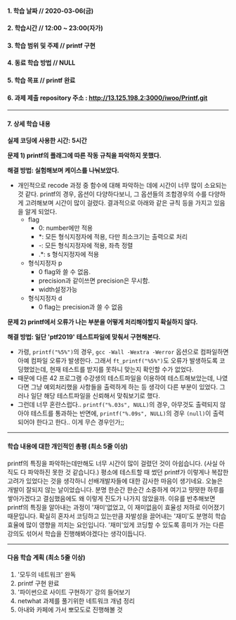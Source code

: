 #### 1. 학습 날짜 // 2020-03-06(금)

#### 2. 학습시간 // 12:00 ~ 23:00(자가)

#### 3. 학습 범위 및 주제 // printf 구현

#### 4. 동료 학습 방법 // NULL

#### 5. 학습 목표 // printf 완료

#### 6. 과제 제출 repository 주소 : http://13.125.198.2:3000/iwoo/Printf.git

---

#### 7. 상세 학습 내용

**실제 코딩에 사용한 시간: 5시간**

**문제 1) printf의 플래그에 따른 작동 규칙을 파악하지 못했다.**

**해결 방법: 실험해보며 케이스를 나눠보았다.**

- 개인적으로 recode 과정 중 함수에 대해 파악하는 데에 시간이 너무 많이 소요되는 것 같다. printf의 경우, 옵션이 다양하다보니, 그 옵션들의 조합경우의 수를 다양하게 고려해보며 시간이 많이 걸렸다. 결과적으로 아래와 같은 규칙 등을 가지고 있음을 알게 되었다.
  - flag
    - 0: number에만 적용
    - \*: 모든 형식지정자에 적용, 다만 최소크기는 출력으로 처리
    - \-: 모든 형식지정자에 적용, 좌측 정렬
    - \.\*: s 형식지정자에 적용
  - 형식지정자 p
    - 0 flag와 쓸 수 없음.
    - precision과 같이쓰면 precision은 무시함.
    - width설정가능
  - 형식지정자 d
    - 0 flag는 precision과 쓸 수 없음

**문제 2) printf에서 오류가 나는 부분을 어떻게 처리해야할지 확실하지 않다.**

**해결 방법: 일단 'ptf2019' 테스트파일에 맞춰서 구현해본다.**

- 가령, `printf("%5%")`의 경우, `gcc -Wall -Wextra -Werror` 옵션으로 컴파일하면 아예 컴파일 오류가 발생한다. 그래서 `ft_printf("%5%")`도 오류가 발생하도록 코딩했었는데, 현재 테스트를 받지를 못하니 맞는지 확인할 수가 없었다.
- 때문에 다른 42 프로그램 수강생의 테스트파일을 이용하여 테스트해보았는데, 나였다면 그냥 예외처리했을 사항들을 출력하게 하는 등 생각이 다른 부분이 있었다. 그러나 일단 해당 테스트파일을 신뢰해서 맞춰보기로 했다.
- 그런데 너무 혼란스럽다.. `printf("%.03s", NULL)`의 경우, 아무것도 출력되지 않아야 테스트를 통과하는 반면에, `printf("%.09s", NULL)`의 경우 `(null)`이 출력되어야 한다고 한다.. 이게 무슨 경우인가;;

---

#### 학습 내용에 대한 개인적인 총평 (최소 5줄 이상)

printf의 특징을 파악하는데만해도 너무 시간이 많이 걸렸던 것이 아쉽습니다. (사실 아직도 다 파악하진 못한 것 같습니다.) 평소에 테스트할 때 썼던 printf가 이렇게나 복잡한 고려가 있었다는 것을 생각하니 선배개발자들에 대한 감사한 마음이 생기네요. 오늘은 개발이 잘되지 않는 날이었습니다. 분명 한순간 한순간 소중하게 여기고 떳떳한 하루를 쌓아가겠다고 결심했음에도 왜 이렇게 진도가 나가지 않았을까. 이유를 반추해보면 printf의 특징을 알아내는 과정이 '재미'없었고, 이 재미없음이 효율성 저하로 이어졌기 때문입니다. 확실히 혼자서 코딩하고 있는만큼 자발성을 끌어내는 '재미'도 분명히 학습효율에 많이 영향을 끼치는 요인입니다. '재미'있게 코딩할 수 있도록 흥미가 가는 다른 강의도 섞어서 학습을 진행해봐야겠다는 생각이듭니다.

---

#### 다음 학습 계획 (최소 5줄 이상)

1. '모두의 네트워크' 완독
2. printf 구현 완료
3. '파이썬으로 사이트 구현하기' 강의 들어보기
4. netwhat 과제를 풀기위한 네트워크 개념 정리
5. 아내와 카페에 가서 뽀모도로 진행해볼 것
